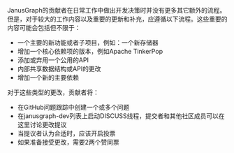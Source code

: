 ﻿
JanusGraph的贡献者在日常工作中做出开发决策时并没有更多其它额外的流程。但是，对于较大的工作内容以及重要的更新和补充，应遵循以下流程。这些重要的内容可能会包括但不限于：

* 一个主要的新功能或者子项目，例如：一个新存储器
* 增加一个核心依赖项的版本，例如Apache TinkerPop
* 添加或弃用一个公用的API
* 内部共享数据结构或API的更改
* 增加一个新的主要依赖

对于这些类型的更改，贡献者将：

* 在GitHub问题跟踪中创建一个或多个问题
* 在janusgraph-dev列表上启动DISCUSS线程，提交者和其他社区成员可以在这里讨论更改提议
* 当提议者认为合适时，应该开启投票
* 如果准备接受更改，需要2两个赞同票
